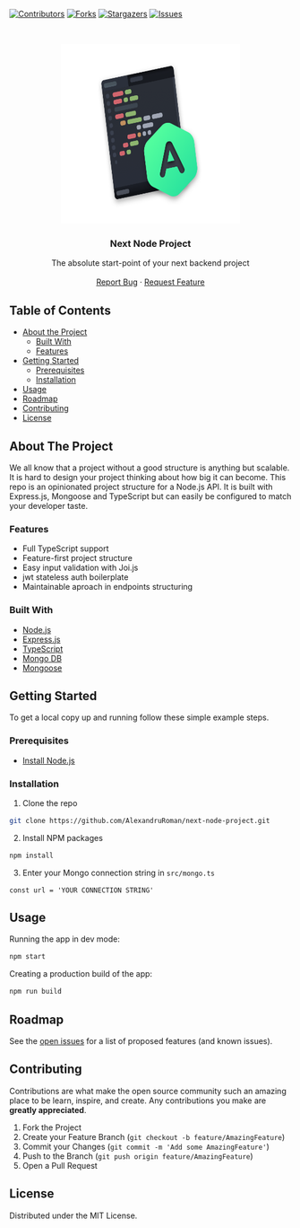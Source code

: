 <!-- PROJECT SHIELDS -->
<!--
*** I'm using markdown "reference style" links for readability.
*** Reference links are enclosed in brackets [ ] instead of parentheses ( ).
*** See the bottom of this document for the declaration of the reference variables
*** for contributors-url, forks-url, etc. This is an optional, concise syntax you may use.
*** https://www.markdownguide.org/basic-syntax/#reference-style-links
-->

[![Contributors][contributors-shield]][contributors-url]
[![Forks][forks-shield]][forks-url]
[![Stargazers][stars-shield]][stars-url]
[![Issues][issues-shield]][issues-url]

<!-- PROJECT LOGO -->
<br />
<p align="center">
  <a href="https://github.com/AlexandruRoman/next-node-project">
    <img src="logo.png" alt="Logo" width="320" height="320">
  </a>

  <h3 align="center">Next Node Project</h3>

  <p align="center">
    The absolute start-point of your next backend project
    <br />
    <br />
    <a href="https://github.com/AlexandruRoman/next-node-project/issues">Report Bug</a>
    ·
    <a href="https://github.com/AlexandruRoman/next-node-project/issues">Request Feature</a>
  </p>
</p>

<!-- TABLE OF CONTENTS -->

## Table of Contents

- [About the Project](#about-the-project)
  - [Built With](#built-with)
  - [Features](#features)
- [Getting Started](#getting-started)
  - [Prerequisites](#prerequisites)
  - [Installation](#installation)
- [Usage](#usage)
- [Roadmap](#roadmap)
- [Contributing](#contributing)
- [License](#license)

<!-- ABOUT THE PROJECT -->

## About The Project

We all know that a project without a good structure is anything but scalable. It is hard to design your project thinking about how big it can become. This repo is an opinionated project structure for a Node.js API. It is built with Express.js, Mongoose and TypeScript but can easily be configured to match your developer taste.

### Features

- Full TypeScript support
- Feature-first project structure
- Easy input validation with Joi.js
- jwt stateless auth boilerplate
- Maintainable aproach in endpoints structuring

### Built With

- [Node.js](https://nodejs.org)
- [Express.js](https://expressjs.com)
- [TypeScript](https://www.typescriptlang.org)
- [Mongo DB](https://www.mongodb.com)
- [Mongoose](https://mongoosejs.com/)

<!-- GETTING STARTED -->

## Getting Started

To get a local copy up and running follow these simple example steps.

### Prerequisites

- [Install Node.js](https://nodejs.org/en/download/)

### Installation

1. Clone the repo

```sh
git clone https://github.com/AlexandruRoman/next-node-project.git
```

2. Install NPM packages

```sh
npm install
```

3. Enter your Mongo connection string in `src/mongo.ts`

```JS
const url = 'YOUR CONNECTION STRING'
```

<!-- USAGE EXAMPLES -->

## Usage

Running the app in dev mode:

```sh
npm start
```

Creating a production build of the app:

```sh
npm run build
```

<!-- ROADMAP -->

## Roadmap

See the [open issues](https://github.com/AlexandruRoman/next-node-project/issues) for a list of proposed features (and known issues).

<!-- CONTRIBUTING -->

## Contributing

Contributions are what make the open source community such an amazing place to be learn, inspire, and create. Any contributions you make are **greatly appreciated**.

1. Fork the Project
2. Create your Feature Branch (`git checkout -b feature/AmazingFeature`)
3. Commit your Changes (`git commit -m 'Add some AmazingFeature'`)
4. Push to the Branch (`git push origin feature/AmazingFeature`)
5. Open a Pull Request

<!-- LICENSE -->

## License

Distributed under the MIT License.

<!-- CONTACT -->

<!-- ACKNOWLEDGEMENTS -->

<!-- MARKDOWN LINKS & IMAGES -->
<!-- https://www.markdownguide.org/basic-syntax/#reference-style-links -->

[contributors-shield]: https://img.shields.io/github/contributors/AlexandruRoman/next-node-project.svg?style=flat-square
[contributors-url]: https://github.com/AlexandruRoman/next-node-project/graphs/contributors
[forks-shield]: https://img.shields.io/github/forks/AlexandruRoman/next-node-project.svg?style=flat-square
[forks-url]: https://github.com/AlexandruRoman/next-node-project/network/members
[stars-shield]: https://img.shields.io/github/stars/AlexandruRoman/next-node-project.svg?style=flat-square
[stars-url]: https://github.com/AlexandruRoman/next-node-project/stargazers
[issues-shield]: https://img.shields.io/github/issues/AlexandruRoman/next-node-project.svg?style=flat-square
[issues-url]: https://github.com/AlexandruRoman/next-node-project/issues
[linkedin-shield]: https://img.shields.io/badge/-LinkedIn-black.svg?style=flat-square&logo=linkedin&colorB=555
[linkedin-url]: https://www.linkedin.com/in/alexandru-daniel-roman/
[product-screenshot]: screenshot.png
